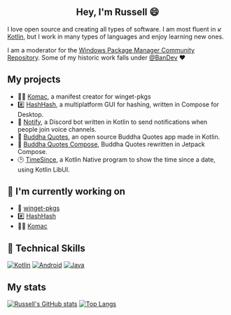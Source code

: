 <h2 align="center">
Hey, I'm Russell 😄
</h2>

I love open source and creating all types of software. I am most fluent in [<img src="https://user-images.githubusercontent.com/74878137/205283993-c384ce1d-e252-4ba7-822d-1b904c969bad.svg" alt="Kotlin Full Color Logo Mark RGB" height="11"/> Kotlin](https://kotlinlang.org/), but I work in many types of languages and enjoy learning new ones.

I am a moderator for the [Windows Package Manager Community Repository](https://github.com/microsoft/winget-pkgs). Some of my historic work falls under [@BanDev](https://github.com/BanDev) ❤️

## My projects
- 👨‍💻 [Komac](https://github.com/russellbanks/Komac), a manifest creator for winget-pkgs
- #️⃣ [HashHash](https://github.com/russellbanks/HashHash), a multiplatform GUI for hashing, written in Compose for Desktop.
- 🔔 [Notify](https://github.com/BanDev/Notify), a Discord bot written in Kotlin to send notifications when people join voice channels.
- 📱 [Buddha Quotes](https://github.com/bandev/buddha-quotes), an open source Buddha Quotes app made in Kotlin.
- 📱 [Buddha Quotes Compose](https://github.com/BanDev/Buddha-Quotes-Compose), Buddha Quotes rewritten in Jetpack Compose.
- 🕑 [TimeSince](https://github.com/russellbanks/TimeSince), a Kotlin Native program to show the time since a date, using Kotlin LibUI.

## 🔭 I'm currently working on

- 🤖 [winget-pkgs](https://github.com/microsoft/winget-pkgs)
- #️⃣ [HashHash](https://github.com/russellbanks/HashHash)
- 👨‍💻 [Komac](https://github.com/russellbanks/Komac)

## 💼 Technical Skills

[![Kotlin](https://img.shields.io/badge/kotlin-%237F52FF.svg?style=for-the-badge&logo=kotlin&logoColor=white)](https://kotlinlang.org)
[![Android](https://img.shields.io/badge/Android-3DDC84?style=for-the-badge&logo=android&logoColor=white)](https://www.android.com)
[![Java](https://img.shields.io/badge/java-%23ED8B00.svg?style=for-the-badge&logo=java&logoColor=white)](https://www.java.com)

## My stats
[![Russell's GitHub stats](https://github-readme-stats-one-bice.vercel.app/api?username=russellbanks&show_icons=true&include_all_commits=true&count_private=true&role=OWNER,ORGANIZATION_MEMBER,COLLABORATOR&bg_color=24273a&text_color=cad3f5&icon_color=c6a0f6&title_color=8bd5ca)](https://github.com/anuraghazra/github-readme-stats)
[![Top Langs](https://github-readme-stats.vercel.app/api/top-langs/?username=russellbanks&layout=compact&langs_count=10&bg_color=24273a&text_color=cad3f5&icon_color=c6a0f6&title_color=8bd5ca)](https://github.com/anuraghazra/github-readme-stats)

[//]: # (Markdown language badges are from https://github.com/Ileriayo/markdown-badges)
[//]: # (ReadMe stats are from https://github.com/anuraghazra/github-readme-stats)
